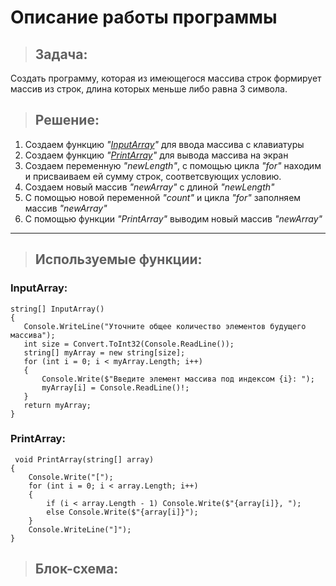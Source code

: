 
# Описание работы программы
>## Задача:
Создать программу, которая из имеющегося массива строк формирует массив из строк, длина которых меньше либо равна 3 символа.
>## Решение:
 1. Создаем функцию *"[InputArray](#inputarray)"* для ввода массива с клавиатуры
 2. Создаем функцию *"[PrintArray](#printarray)"* для вывода массива на экран
 3. Создаем переменную *"newLength"*, с помощью цикла *"for"* находим и присваиваем ей сумму строк, соответсвующих условию.
 4. Создаем новый массив *"newArray"* с длиной *"newLength"*
 5. С помощью новой переменной *"count"* и цикла *"for"* заполняем массив *"newArray"*
 6. С помощью функции *"PrintArray"* выводим новый массив *"newArray"*

---
>## Используемые функции:
 ### InputArray:
 ```
 string[] InputArray()
{
    Console.WriteLine("Уточните общее количество элементов будущего массива");
    int size = Convert.ToInt32(Console.ReadLine());
    string[] myArray = new string[size];
    for (int i = 0; i < myArray.Length; i++)
    {
        Console.Write($"Введите элемент массива под индексом {i}: ");
        myArray[i] = Console.ReadLine()!;
    }
    return myArray;
}
 ```
### PrintArray:
```
 void PrintArray(string[] array)
{
    Console.Write("[");
    for (int i = 0; i < array.Length; i++)
    {
        if (i < array.Length - 1) Console.Write($"{array[i]}, ");
        else Console.Write($"{array[i]}");
    }
    Console.WriteLine("]");
}
```
>## Блок-схема:


